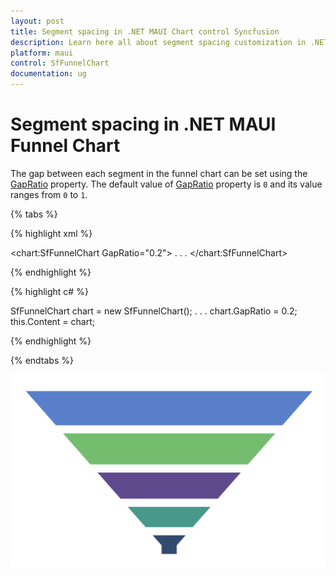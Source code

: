 ```yaml
---
layout: post
title: Segment spacing in .NET MAUI Chart control Syncfusion
description: Learn here all about segment spacing customization in .NET MAUI Chart (SfFunnelChart), its elements and more.
platform: maui
control: SfFunnelChart
documentation: ug
---
```


# Segment spacing in .NET MAUI Funnel Chart

The gap between each segment in the funnel chart can be set using the [GapRatio](https://help.syncfusion.com/cr/maui/Syncfusion.Maui.Charts.SfFunnelChart.html#Syncfusion_Maui_Charts_SfFunnelChart_GapRatio) property. The default value of [GapRatio](https://help.syncfusion.com/cr/maui/Syncfusion.Maui.Charts.SfFunnelChart.html#Syncfusion_Maui_Charts_SfFunnelChart_GapRatio) property is `0` and its value ranges from `0` to `1`.

{% tabs %}

{% highlight xml %}

<chart:SfFunnelChart GapRatio="0.2">
    . . .
</chart:SfFunnelChart>

{% endhighlight %}

{% highlight c# %}

SfFunnelChart chart = new SfFunnelChart();
. . .
chart.GapRatio = 0.2;
this.Content = chart;

{% endhighlight %}

{% endtabs %}

![Segment spacing in MAUI Chart](Segment_Spacing_images/MAUI_spacing_chart.png)
